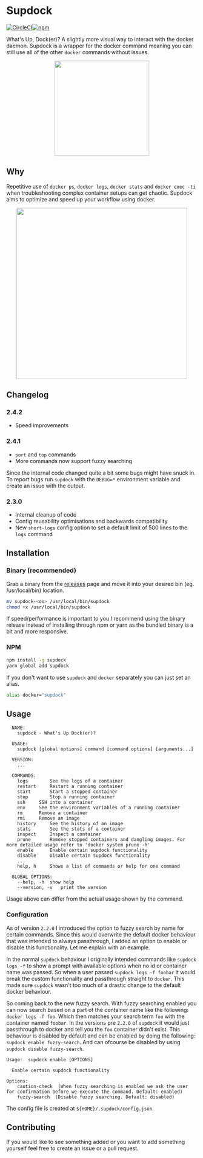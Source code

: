 # Supdock

[![CircleCI](https://circleci.com/gh/segersniels/supdock/tree/master.svg?style=svg)](https://circleci.com/gh/segersniels/supdock/tree/master)[![npm](https://img.shields.io/npm/dm/supdock.svg)](https://www.npmjs.com/package/supdock)

What's Up, Dock(er)? A slightly more visual way to interact with the docker daemon. Supdock is a wrapper for the docker command meaning you can still use all of the other `docker` commands without issues.

<p align="center">
<img src="https://i.imgur.com/ATV0nP7.png" width="250">

## Why

Repetitive use of `docker ps`, `docker logs`, `docker stats` and `docker exec -ti` when troubleshooting complex container setups can get chaotic. Supdock aims to optimize and speed up your workflow using docker.

<p align="center">
<img src="https://i.imgur.com/moY077k.gif" width="450">

## Changelog

### 2.4.2
- Speed improvements

### 2.4.1
- `port` and `top` commands
- More commands now support fuzzy searching

Since the internal code changed quite a bit some bugs might have snuck in.
To report bugs run `supdock` with the `DEBUG=*` environment variable and create an issue with the output.

### 2.3.0

- Internal cleanup of code
- Config reusability optimisations and backwards compatibility
- New `short-logs` config option to set a default limit of 500 lines to the `logs` command

## Installation

### Binary (recommended)

Grab a binary from the [releases](https://github.com/segersniels/supdock-ts/releases) page and move it into your desired bin (eg. /usr/local/bin) location.

```bash
mv supdock-<os> /usr/local/bin/supdock
chmod +x /usr/local/bin/supdock
```

If speed/performance is important to you I recommend using the binary release instead of installing through npm or yarn as the bundled binary is a bit and more responsive.

### NPM

```bash
npm install -g supdock
yarn global add supdock
```

If you don't want to use `supdock` and `docker` separately you can just set an alias.

```bash
alias docker="supdock"
```

## Usage

```
  NAME:
  	supdock - What's Up Dock(er)?

  USAGE:
  	supdock [global options] command [command options] [arguments...]

  VERSION:
  	...

  COMMANDS:
  	logs		See the logs of a container
  	restart		Restart a running container
  	start		Start a stopped container
  	stop		Stop a running container
  	ssh		SSH into a container
  	env		See the environment variables of a running container
  	rm		Remove a container
  	rmi		Remove an image
  	history		See the history of an image
  	stats		See the stats of a container
  	inspect		Inspect a container
  	prune		Remove stopped containers and dangling images. For more detailed usage refer to 'docker system prune -h'
  	enable		Enable certain supdock functionality
  	disable		Disable certain supdock functionality
    ...
  	help, h		Shows a list of commands or help for one command

  GLOBAL OPTIONS:
  	--help, -h	show help
  	--version, -v	print the version
```

Usage above can differ from the actual usage shown by the command.

### Configuration

As of version `2.2.0` I introduced the option to fuzzy search by name for certain commands. Since this would overwrite the default docker behaviour that was intended to always passthrough, I added an option to enable or disable this functionality. Let me explain with an example.

In the normal `supdock` behaviour I originally intended commands like `supdock logs -f` to show a prompt with available options when no id or container name was passed. So when a user passed `supdock logs -f foobar` it would break the custom functionality and passthrough straight to `docker`. This made sure `supdock` wasn't too much of a drastic change to the default docker behaviour.

So coming back to the new fuzzy search. With fuzzy searching enabled you can now search based on a part of the container name like the following: `docker logs -f foo`. Which then matches your search term `foo` with the container named `foobar`. In the versions pre `2.2.0` of `supdock` it would just passthrough to docker and tell you the `foo` container didn't exist. This behaviour is disabled by default and can be enabled by doing the following: `supdock enable fuzzy-search`. And can ofcourse be disabled by using `supdock disable fuzzy-search`.

```
Usage:	supdock enable [OPTIONS]

  Enable certain supdock functionality

Options:
    caution-check  (When fuzzy searching is enabled we ask the user for confirmation before we execute the command. Default: enabled)
    fuzzy-search  (Disable fuzzy searching. Default: disabled)
```

The config file is created at `${HOME}/.supdock/config.json`.

## Contributing

If you would like to see something added or you want to add something yourself feel free to create an issue or a pull request.

